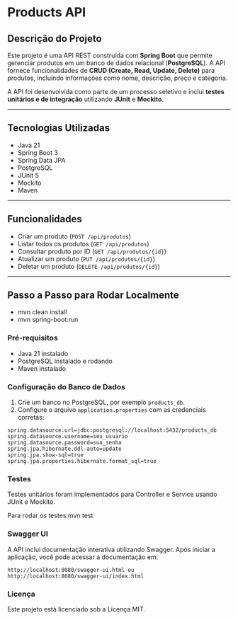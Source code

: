 # Products API

## Descrição do Projeto
Este projeto é uma API REST construída com **Spring Boot** que permite gerenciar produtos em um banco de dados relacional (**PostgreSQL**). A API fornece funcionalidades de **CRUD (Create, Read, Update, Delete)** para produtos, incluindo informações como nome, descrição, preço e categoria.

A API foi desenvolvida como parte de um processo seletivo e inclui **testes unitários e de integração** utilizando **JUnit** e **Mockito**.

---

## Tecnologias Utilizadas
- Java 21
- Spring Boot 3
- Spring Data JPA
- PostgreSQL
- JUnit 5
- Mockito
- Maven

---

## Funcionalidades
- Criar um produto (`POST /api/produtos`)
- Listar todos os produtos (`GET /api/produtos`)
- Consultar produto por ID (`GET /api/produtos/{id}`)
- Atualizar um produto (`PUT /api/produtos/{id}`)
- Deletar um produto (`DELETE /api/produtos/{id}`)

---

## Passo a Passo para Rodar Localmente
- mvn clean install
- mvn spring-boot:run

### Pré-requisitos
- Java 21 instalado
- PostgreSQL instalado e rodando
- Maven instalado

### Configuração do Banco de Dados
1. Crie um banco no PostgreSQL, por exemplo `products_db`.
2. Configure o arquivo `application.properties` com as credenciais corretas:

```properties
spring.datasource.url=jdbc:postgresql://localhost:5432/products_db
spring.datasource.username=seu_usuario
spring.datasource.password=sua_senha
spring.jpa.hibernate.ddl-auto=update
spring.jpa.show-sql=true
spring.jpa.properties.hibernate.format_sql=true
```
### Testes
Testes unitários foram implementados para Controller e Service usando JUnit e Mockito.

Para rodar os testes:mvn test


### Swagger UI
A API inclui documentação interativa utilizando Swagger. Após iniciar a aplicação, você pode acessar a documentação em:
```
http://localhost:8080/swagger-ui.html ou http://localhost:8080/swagger-ui/index.html
```
### Licença
Este projeto está licenciado sob a Licença MIT.